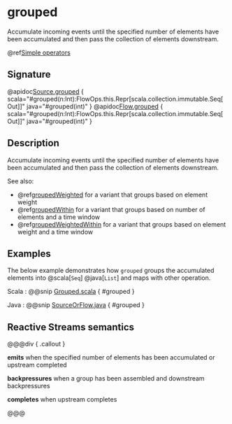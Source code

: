 # grouped

Accumulate incoming events until the specified number of elements have been accumulated and then pass the collection of elements downstream.

@ref[Simple operators](../index.md#simple-operators)

## Signature

@apidoc[Source.grouped](Source) { scala="#grouped(n:Int):FlowOps.this.Repr[scala.collection.immutable.Seq[Out]]" java="#grouped(int)" }
@apidoc[Flow.grouped](Flow) { scala="#grouped(n:Int):FlowOps.this.Repr[scala.collection.immutable.Seq[Out]]" java="#grouped(int)" }


## Description

Accumulate incoming events until the specified number of elements have been accumulated and then pass the collection of
elements downstream.

See also:

* @ref[groupedWeighted](groupedWeighted.md) for a variant that groups based on element weight
* @ref[groupedWithin](groupedWithin.md) for a variant that groups based on number of elements and a time window
* @ref[groupedWeightedWithin](groupedWeightedWithin.md) for a variant that groups based on element weight and a time window

## Examples

The below example demonstrates how `grouped` groups the accumulated elements into @scala[`Seq`] @java[`List`]
and maps with other operation.

Scala
:  @@snip [Grouped.scala](/gemini-docs/src/test/scala/docs/stream/operators/sourceorflow/Grouped.scala) { #grouped }

Java
:  @@snip [SourceOrFlow.java](/gemini-docs/src/test/java/jdocs/stream/operators/SourceOrFlow.java) { #grouped }

## Reactive Streams semantics

@@@div { .callout }

**emits** when the specified number of elements has been accumulated or upstream completed

**backpressures** when a group has been assembled and downstream backpressures

**completes** when upstream completes

@@@


